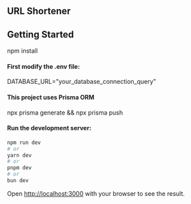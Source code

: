 ## URL Shortener 

## Getting Started

npm install

#### First modify the .env file:

DATABASE_URL="your_database_connection_query"

#### This project uses Prisma ORM

npx prisma generate && npx prisma push

#### Run the development server:

```bash
npm run dev
# or
yarn dev
# or
pnpm dev
# or
bun dev
```

Open [http://localhost:3000](http://localhost:3000) with your browser to see the result.

